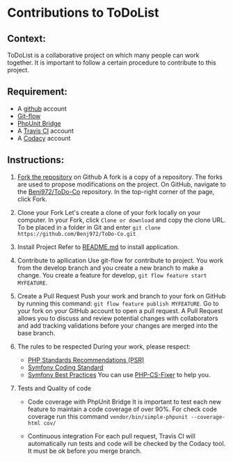 Contributions to ToDoList
=========================

Context:
--------
ToDoList is a collaborative project on which many people can work together. It is important to follow a certain procedure to contribute to this project.

Requirement:
------------
* A [github](https://github.com/) account
* [Git-flow](https://danielkummer.github.io/git-flow-cheatsheet/index.fr_FR.html)
* [PhpUnit Bridge](https://symfony.com/doc/current/components/phpunit_bridge.html)
* A [Travis CI](https://travis-ci.org/) account
* A [Codacy](https://www.codacy.com/) account

Instructions:
-------------
1. [Fork the repository](https://help.github.com/articles/fork-a-repo/) on Github
	A fork is a copy of a repository. The forks are used to propose modifications on the project.
	On GitHub, navigate to the [Benj972/ToDo-Co](https://github.com/Benj972/ToDo-Co) repository.
	In the top-right corner of the page, click Fork.

2. Clone your Fork
	Let's create a clone of your fork locally on your computer.
	In your Fork, click `Clone or download` and copy the clone URL.
	To be placed in a folder in Git and enter `git clone https://github.com/Benj972/ToDo-Co.git`

3. Install Project
	Refer to [README.md](https://github.com/Benj972/ToDo-Co/blob/master/README.md) to install application.

4. Contribute to apllication
	Use git-flow for contribute to project. You work from the develop branch and you create a new branch to make a change.
	You create a feature for develop, `git flow feature start MYFEATURE`.

5. Create a Pull Request
	Push your work and branch to your fork on GitHub by running this command: `git flow feature publish MYFEATURE`.
	Go to your fork on your GitHub account to open a pull request. 
	A Pull Request allows you to discuss and review potential changes with collaborators and add tracking validations before your changes are merged into the base branch.

6. The rules to be respected
	During your work, please respect:
	* [PHP Standards Recommendations (PSR)](https://www.php-fig.org/psr/)
	* [Symfony Coding Standard](https://symfony.com/doc/current/contributing/code/standards.html)
	* [Symfony Best Practices](https://symfony.com/doc/current/best_practices/index.html)
	You can use [PHP-CS-Fixer](https://github.com/FriendsOfPHP/PHP-CS-Fixer) to help you.

7. Tests and Quality of code
 	* Code coverage with PhpUnit Bridge
 		It is important to test each new feature to maintain a code coverage of over 90%.
 		For check code coverage run this command `vendor/bin/simple-phpunit --coverage-html cov/`

 	* Continuous integration
		For each pull request, Travis CI will automatically run tests and code will be checked by the Codacy tool.	
		It must be ok before you merge branch.